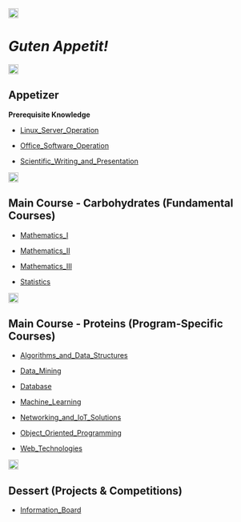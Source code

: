 <img src="https://fzhang.bioinfo-lab.com/img/white.png" height="20">

# *Guten Appetit!*

<img src="https://fzhang.bioinfo-lab.com/img/white.png" height="20">


## Appetizer

<b> Prerequisite Knowledge </b>

- [Linux_Server_Operation](Linux_Server_Operation)

- [Office_Software_Operation](Office_Software_Operation)

- [Scientific_Writing_and_Presentation](Scientific_Writing_and_Presentation)

<img src="https://fzhang.bioinfo-lab.com/img/white.png" height="20">


## Main Course - Carbohydrates (Fundamental Courses)

- [Mathematics_I](Mathematics_I)

- [Mathematics_II](Mathematics_II)

- [Mathematics_III](Mathematics_III)

- [Statistics](Statistics)

<img src="https://fzhang.bioinfo-lab.com/img/white.png" height="20">


## Main Course - Proteins (Program-Specific Courses)

- [Algorithms_and_Data_Structures](Algorithms_and_Data_Structures)

- [Data_Mining](Data_Mining)

- [Database](Database)

- [Machine_Learning](Machine_Learning)

- [Networking_and_IoT_Solutions](Networking_and_IoT_Solutions)

- [Object_Oriented_Programming](Object_Oriented_Programming)

- [Web_Technologies](Web_Technologies)

<img src="https://fzhang.bioinfo-lab.com/img/white.png" height="20">


## Dessert (Projects & Competitions)

- [Information_Board](Information_Board)



<img src="https://fzhang.bioinfo-lab.com/img/white.png" height="1">
